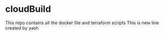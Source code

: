 # cloudBuild
This repo contains all the docker file and terraform scripts
This is new line created by yash
